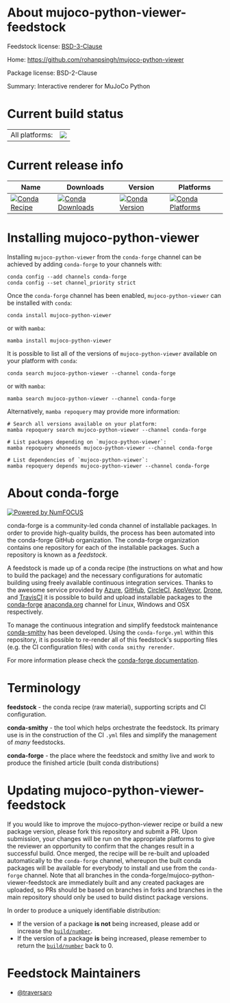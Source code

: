 About mujoco-python-viewer-feedstock
====================================

Feedstock license: [BSD-3-Clause](https://github.com/conda-forge/mujoco-python-viewer-feedstock/blob/main/LICENSE.txt)

Home: https://github.com/rohanpsingh/mujoco-python-viewer

Package license: BSD-2-Clause

Summary: Interactive renderer for MuJoCo Python

Current build status
====================


<table><tr><td>All platforms:</td>
    <td>
      <a href="https://dev.azure.com/conda-forge/feedstock-builds/_build/latest?definitionId=19718&branchName=main">
        <img src="https://dev.azure.com/conda-forge/feedstock-builds/_apis/build/status/mujoco-python-viewer-feedstock?branchName=main">
      </a>
    </td>
  </tr>
</table>

Current release info
====================

| Name | Downloads | Version | Platforms |
| --- | --- | --- | --- |
| [![Conda Recipe](https://img.shields.io/badge/recipe-mujoco--python--viewer-green.svg)](https://anaconda.org/conda-forge/mujoco-python-viewer) | [![Conda Downloads](https://img.shields.io/conda/dn/conda-forge/mujoco-python-viewer.svg)](https://anaconda.org/conda-forge/mujoco-python-viewer) | [![Conda Version](https://img.shields.io/conda/vn/conda-forge/mujoco-python-viewer.svg)](https://anaconda.org/conda-forge/mujoco-python-viewer) | [![Conda Platforms](https://img.shields.io/conda/pn/conda-forge/mujoco-python-viewer.svg)](https://anaconda.org/conda-forge/mujoco-python-viewer) |

Installing mujoco-python-viewer
===============================

Installing `mujoco-python-viewer` from the `conda-forge` channel can be achieved by adding `conda-forge` to your channels with:

```
conda config --add channels conda-forge
conda config --set channel_priority strict
```

Once the `conda-forge` channel has been enabled, `mujoco-python-viewer` can be installed with `conda`:

```
conda install mujoco-python-viewer
```

or with `mamba`:

```
mamba install mujoco-python-viewer
```

It is possible to list all of the versions of `mujoco-python-viewer` available on your platform with `conda`:

```
conda search mujoco-python-viewer --channel conda-forge
```

or with `mamba`:

```
mamba search mujoco-python-viewer --channel conda-forge
```

Alternatively, `mamba repoquery` may provide more information:

```
# Search all versions available on your platform:
mamba repoquery search mujoco-python-viewer --channel conda-forge

# List packages depending on `mujoco-python-viewer`:
mamba repoquery whoneeds mujoco-python-viewer --channel conda-forge

# List dependencies of `mujoco-python-viewer`:
mamba repoquery depends mujoco-python-viewer --channel conda-forge
```


About conda-forge
=================

[![Powered by
NumFOCUS](https://img.shields.io/badge/powered%20by-NumFOCUS-orange.svg?style=flat&colorA=E1523D&colorB=007D8A)](https://numfocus.org)

conda-forge is a community-led conda channel of installable packages.
In order to provide high-quality builds, the process has been automated into the
conda-forge GitHub organization. The conda-forge organization contains one repository
for each of the installable packages. Such a repository is known as a *feedstock*.

A feedstock is made up of a conda recipe (the instructions on what and how to build
the package) and the necessary configurations for automatic building using freely
available continuous integration services. Thanks to the awesome service provided by
[Azure](https://azure.microsoft.com/en-us/services/devops/), [GitHub](https://github.com/),
[CircleCI](https://circleci.com/), [AppVeyor](https://www.appveyor.com/),
[Drone](https://cloud.drone.io/welcome), and [TravisCI](https://travis-ci.com/)
it is possible to build and upload installable packages to the
[conda-forge](https://anaconda.org/conda-forge) [anaconda.org](https://anaconda.org/)
channel for Linux, Windows and OSX respectively.

To manage the continuous integration and simplify feedstock maintenance
[conda-smithy](https://github.com/conda-forge/conda-smithy) has been developed.
Using the ``conda-forge.yml`` within this repository, it is possible to re-render all of
this feedstock's supporting files (e.g. the CI configuration files) with ``conda smithy rerender``.

For more information please check the [conda-forge documentation](https://conda-forge.org/docs/).

Terminology
===========

**feedstock** - the conda recipe (raw material), supporting scripts and CI configuration.

**conda-smithy** - the tool which helps orchestrate the feedstock.
                   Its primary use is in the construction of the CI ``.yml`` files
                   and simplify the management of *many* feedstocks.

**conda-forge** - the place where the feedstock and smithy live and work to
                  produce the finished article (built conda distributions)


Updating mujoco-python-viewer-feedstock
=======================================

If you would like to improve the mujoco-python-viewer recipe or build a new
package version, please fork this repository and submit a PR. Upon submission,
your changes will be run on the appropriate platforms to give the reviewer an
opportunity to confirm that the changes result in a successful build. Once
merged, the recipe will be re-built and uploaded automatically to the
`conda-forge` channel, whereupon the built conda packages will be available for
everybody to install and use from the `conda-forge` channel.
Note that all branches in the conda-forge/mujoco-python-viewer-feedstock are
immediately built and any created packages are uploaded, so PRs should be based
on branches in forks and branches in the main repository should only be used to
build distinct package versions.

In order to produce a uniquely identifiable distribution:
 * If the version of a package **is not** being increased, please add or increase
   the [``build/number``](https://docs.conda.io/projects/conda-build/en/latest/resources/define-metadata.html#build-number-and-string).
 * If the version of a package **is** being increased, please remember to return
   the [``build/number``](https://docs.conda.io/projects/conda-build/en/latest/resources/define-metadata.html#build-number-and-string)
   back to 0.

Feedstock Maintainers
=====================

* [@traversaro](https://github.com/traversaro/)


